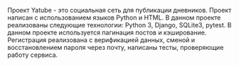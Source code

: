 Проект Yatube - это социальная сеть для публикации дневников.
Проект написан с использованием языков Python и HTML.
В данном проекте реализованы следующие технологии: Python 3, Django, SQLite3, pytest.
В данном проекте используется пагинация постов и кэширование. Регистрация реализована с верификацией данных, сменой и восстановлением пароля через почту, написаны тесты, проверяющие работу сервиса.
